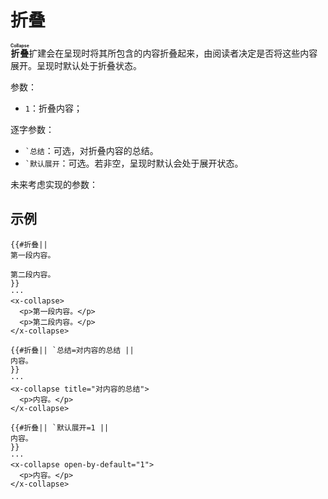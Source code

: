 # 折叠

**<ruby>折叠<rt>Collapse</rt></ruby>**&#x200B;扩建会在呈现时将其所包含的<wbr />
内容折叠起来，由阅读者决定是否将这些内容展开。呈现时默认处于折叠状态。

参数：

- `1`：折叠内容；

逐字参数：

- `` `总结 ``：可选，对折叠内容的总结。
- `` `默认展开 ``：可选。若非空，呈现时默认会处于展开状态。

未来考虑实现的参数：

## 示例

```example
{{#折叠||
第一段内容。

第二段内容。
}}
···
<x-collapse>
  <p>第一段内容。</p>
  <p>第二段内容。</p>
</x-collapse>
```

```example
{{#折叠|| `总结=对内容的总结 ||
内容。
}}
···
<x-collapse title="对内容的总结">
  <p>内容。</p>
</x-collapse>
```

```example
{{#折叠|| `默认展开=1 ||
内容。
}}
···
<x-collapse open-by-default="1">
  <p>内容。</p>
</x-collapse>
```
